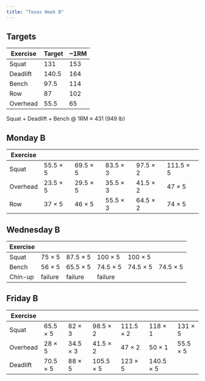 ```yaml
---
title: "Texas Week B"
---
```



## Targets

| Exercise | Target | ~1RM |
| ---      | ------ | ---- |
| Squat    | 131 | 153 |
| Deadlift | 140.5 | 164 |
| Bench    | 97.5 | 114 |
| Row      | 87 | 102 |
| Overhead | 55.5 | 65 |


Squat + Deadlift + Bench @ 1RM ≈ 431 (949 lb)
    
## Monday B

| Exercise |     |     |     |     |     |
| ---      | --- | --- | --- | --- | --- |
| Squat    | 55.5 × 5 | 69.5 × 5 | 83.5 × 3 | 97.5 × 2 | 111.5 × 5 | 111.5 × 5 | 111.5 × 5 | 111.5 × 5 | 111.5 × 5 |
| Overhead | 23.5 × 5 | 29.5 × 5 | 35.5 × 3 | 41.5 × 2 | 47 × 5 | 47 × 5 | 47 × 5 | 47 × 5 | 47 × 5 |
| Row      | 37 × 5 | 46 × 5 | 55.5 × 3 | 64.5 × 2 | 74 × 5 | 74 × 5 | 74 × 5 | 74 × 5 | 74 × 5 |

## Wednesday B

| Exercise |     |     |     |     |     |
| ---      | --- | --- | --- | --- | --- |
| Squat    | 75 × 5 | 87.5 × 5 | 100 × 5 | 100 × 5 |
| Bench    | 56 × 5 | 65.5 × 5 | 74.5 × 5 | 74.5 × 5 | 74.5 × 5 |
| Chin-up  | failure | failure | failure |

## Friday B

| Exercise |     |     |     |     |     |     |
| ---      | --- | --- | --- | --- | --- | --- |
| Squat    | 65.5 × 5 | 82 × 3 | 98.5 × 2 | 111.5 × 2 | 118 × 1 | 131 × 5 |
| Overhead | 28 × 5 | 34.5 × 3 | 41.5 × 2 | 47 × 2 | 50 × 1 | 55.5 × 5 |
| Deadlift | 70.5 × 5 | 88 × 5 | 105.5 × 5 | 123 × 5 | 140.5 × 5 |

